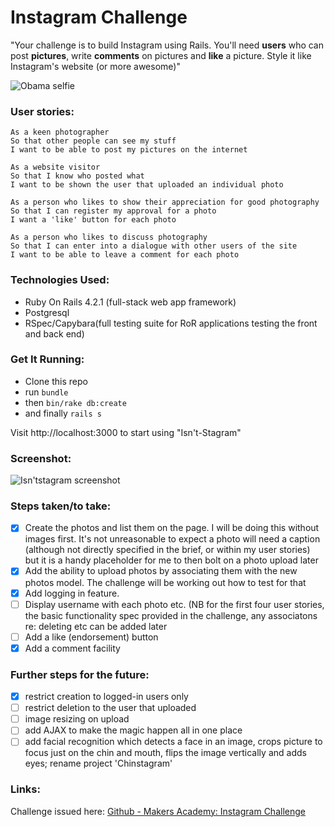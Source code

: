 # Instagram Challenge

"Your challenge is to build Instagram using Rails. You'll need **users** who can post **pictures**, write **comments** on pictures and **like** a picture. Style it like Instagram's website (or more awesome)"

![Obama selfie](http://s3.amazonaws.com/digitaltrends-uploads-prod/2015/02/Obama-Selfie-Stick.jpg)

### User stories:

```
As a keen photographer
So that other people can see my stuff
I want to be able to post my pictures on the internet

As a website visitor
So that I know who posted what
I want to be shown the user that uploaded an individual photo

As a person who likes to show their appreciation for good photography
So that I can register my approval for a photo
I want a 'like' button for each photo

As a person who likes to discuss photography
So that I can enter into a dialogue with other users of the site
I want to be able to leave a comment for each photo
```

### Technologies Used:

* Ruby On Rails 4.2.1 (full-stack web app framework)
* Postgresql 
* RSpec/Capybara(full testing suite for RoR applications testing the front and back end)

### Get It Running:

* Clone this repo
* run `bundle`
* then `bin/rake db:create`
* and finally `rails s`

Visit http://localhost:3000 to start using "Isn't-Stagram"

### Screenshot:

![Isn'tstagram screenshot](https://s3.amazonaws.com/f.cl.ly/items/253r1p0q0s1J0z0e2S0G/isnotscreenshot.png?v=67d9f9a8)

### Steps taken/to take:

* [x] Create the photos and list them on the page. I will be doing this without images first. It's not unreasonable to expect a photo will need a caption (although not directly specified in the brief, or within my user stories) but it is a handy placeholder for me to then bolt on a photo upload later
* [x] Add the ability to upload photos by associating them with the new photos model. The challenge will be working out how to test for that
* [x] Add logging in feature.
* [ ] Display username with each photo etc. (NB for the first four user stories, the basic functionality spec provided in the challenge, any associatons re: deleting etc can be added later
* [ ] Add a like (endorsement) button
* [x] Add a comment facility

### Further steps for the future:

* [x] restrict creation to logged-in users only
* [ ] restrict deletion to the user that uploaded
* [ ] image resizing on upload
* [ ] add AJAX to make the magic happen all in one place
* [ ] add facial recognition which detects a face in an image, crops picture to focus just on the chin and mouth, flips the image vertically and adds eyes; rename project 'Chinstagram'

### Links:

Challenge issued here: [Github - Makers Academy: Instagram Challenge](https://github.com/makersacademy/instagram-challenge)
